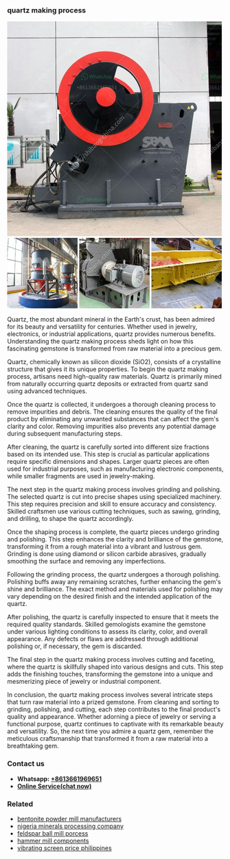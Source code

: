 <h3>quartz making process</h3><img src='1708408494.jpg' alt=''><p>Quartz, the most abundant mineral in the Earth's crust, has been admired for its beauty and versatility for centuries. Whether used in jewelry, electronics, or industrial applications, quartz provides numerous benefits. Understanding the quartz making process sheds light on how this fascinating gemstone is transformed from raw material into a precious gem.</p><p>Quartz, chemically known as silicon dioxide (SiO2), consists of a crystalline structure that gives it its unique properties. To begin the quartz making process, artisans need high-quality raw materials. Quartz is primarily mined from naturally occurring quartz deposits or extracted from quartz sand using advanced techniques.</p><p>Once the quartz is collected, it undergoes a thorough cleaning process to remove impurities and debris. The cleaning ensures the quality of the final product by eliminating any unwanted substances that can affect the gem's clarity and color. Removing impurities also prevents any potential damage during subsequent manufacturing steps.</p><p>After cleaning, the quartz is carefully sorted into different size fractions based on its intended use. This step is crucial as particular applications require specific dimensions and shapes. Larger quartz pieces are often used for industrial purposes, such as manufacturing electronic components, while smaller fragments are used in jewelry-making.</p><p>The next step in the quartz making process involves grinding and polishing. The selected quartz is cut into precise shapes using specialized machinery. This step requires precision and skill to ensure accuracy and consistency. Skilled craftsmen use various cutting techniques, such as sawing, grinding, and drilling, to shape the quartz accordingly.</p><p>Once the shaping process is complete, the quartz pieces undergo grinding and polishing. This step enhances the clarity and brilliance of the gemstone, transforming it from a rough material into a vibrant and lustrous gem. Grinding is done using diamond or silicon carbide abrasives, gradually smoothing the surface and removing any imperfections.</p><p>Following the grinding process, the quartz undergoes a thorough polishing. Polishing buffs away any remaining scratches, further enhancing the gem's shine and brilliance. The exact method and materials used for polishing may vary depending on the desired finish and the intended application of the quartz.</p><p>After polishing, the quartz is carefully inspected to ensure that it meets the required quality standards. Skilled gemologists examine the gemstone under various lighting conditions to assess its clarity, color, and overall appearance. Any defects or flaws are addressed through additional polishing or, if necessary, the gem is discarded.</p><p>The final step in the quartz making process involves cutting and faceting, where the quartz is skillfully shaped into various designs and cuts. This step adds the finishing touches, transforming the gemstone into a unique and mesmerizing piece of jewelry or industrial component.</p><p>In conclusion, the quartz making process involves several intricate steps that turn raw material into a prized gemstone. From cleaning and sorting to grinding, polishing, and cutting, each step contributes to the final product's quality and appearance. Whether adorning a piece of jewelry or serving a functional purpose, quartz continues to captivate with its remarkable beauty and versatility. So, the next time you admire a quartz gem, remember the meticulous craftsmanship that transformed it from a raw material into a breathtaking gem.</p><h3>Contact us</h3><ul><li><strong>Whatsapp:&nbsp;<a href="https://wa.me/8613661969651">+8613661969651</a></strong></li><li><a href="https://swt.shibang-china.com/?git&amp;zhl&amp;quartz making process"><strong>Online Service(chat now)</strong></a></li></ul><h3>Related</h3><ul><li><a href='bentonite powder mill manufacturers.md'>bentonite powder mill manufacturers</a></li><li><a href='nigeria minerals processing company.md'>nigeria minerals processing company</a></li><li><a href='feldspar ball mill porcess.md'>feldspar ball mill porcess</a></li><li><a href='hammer mill components.md'>hammer mill components</a></li><li><a href='vibrating screen price philippines.md'>vibrating screen price philippines</a></li></ul>